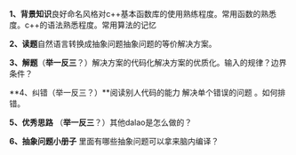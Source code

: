 **1、背景知识**良好命名风格对c++基本函数库的使用熟练程度。常用函数的熟悉度。c++的语法熟悉程度。常用算法的记忆



**2、读题**自然语言转换成抽象问题抽象问题的等价解决方案。



**3、解题**（**举一反三**？）解决方案的代码化解决方案的优质化。输入的规律？边界条件？



**4、纠错（举一反三？）**阅读别人代码的能力 解决单个错误的问题 。如何排错。



**5、优秀思路** （**举一反三**？）其他dalao是怎么做的？



**6、抽象问题小册子** 里面有哪些抽象问题可以拿来脑内编译？